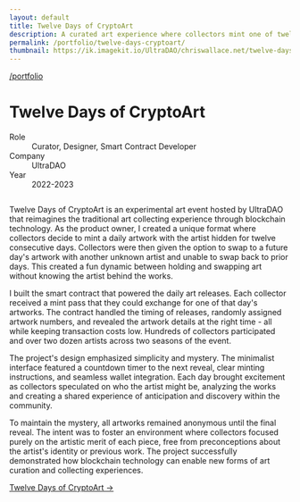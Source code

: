 ```yaml
---
layout: default
title: Twelve Days of CryptoArt
description: A curated art experience where collectors mint one of twelve mystery artworks daily, culminating in an artist reveal on UltraDAO.
permalink: /portfolio/twelve-days-cryptoart/
thumbnail: https://ik.imagekit.io/UltraDAO/chriswallace.net/twelve-days-thumbnail.png
---
```


<div class="portfolio-group-heading">
  <a class="back fade-in-element" href="/portfolio">/portfolio</a>
  <h1 class="fade-in-element mb-3">Twelve Days of CryptoArt</h1>
  <dl class="project-list fade-in-element">
    <div>
      <dt>Role</dt>
      <dd>Curator, Designer, Smart Contract Developer</dd>
    </div>
    <div>
      <dt>Company</dt>
      <dd>UltraDAO</dd>
    </div>
    <div>
      <dt>Year</dt>
      <dd>2022-2023</dd>
    </div>
  </dl>
</div>

<div class="fade-in-element md:ml-[80px] flex flex-col bg-[#CC9644] mb-1.5">
  <picture>
    <source media="(max-width: 480px)" 
            srcset="https://ik.imagekit.io/UltraDAO/chriswallace.net/twelve-days-thumbnail.png?tr=w-800,f-auto">
    <source media="(min-width: 481px)" 
            srcset="https://ik.imagekit.io/UltraDAO/chriswallace.net/twelve-days-banner.png?tr=w-800,f-auto 800w,
                    https://ik.imagekit.io/UltraDAO/chriswallace.net/twelve-days-banner.png?tr=w-1200,f-auto 1200w,
                    https://ik.imagekit.io/UltraDAO/chriswallace.net/twelve-days-banner.png?tr=w-1600,f-auto 1600w,
                    https://ik.imagekit.io/UltraDAO/chriswallace.net/twelve-days-banner.png?tr=w-2500,f-auto 2500w">
    <img src="https://ik.imagekit.io/UltraDAO/chriswallace.net/twelve-days-banner.png?tr=w-2500,f-auto"
         class="max-h-[500px] w-auto mx-auto" 
         alt="" 
         loading="lazy">
  </picture>
</div>

<div class="fade-in-element content-container-wo flex flex-col bg-[#CC9644] mb-1.5">
  <img src="https://ik.imagekit.io/UltraDAO/chriswallace.net/1-twelve-days.png?tr=w-2500,f-auto" srcset="https://ik.imagekit.io/UltraDAO/chriswallace.net/1-twelve-days.png?tr=w-400,f-auto 400w, https://ik.imagekit.io/UltraDAO/chriswallace.net/1-twelve-days.png?tr=w-800,f-auto 800w, https://ik.imagekit.io/UltraDAO/chriswallace.net/1-twelve-days.png?tr=w-1200,f-auto 1200w, https://ik.imagekit.io/UltraDAO/chriswallace.net/1-twelve-days.png?tr=w-1600,f-auto 1600w, https://ik.imagekit.io/UltraDAO/chriswallace.net/1-twelve-days.png?tr=w-2500,f-auto 2500w" sizes="100vw" class="w-full block max-w-[1400px] mx-auto" alt="" loading="lazy">
</div>

<div class="fade-in-element md:ml-[80px] flex flex-col bg-[#CC9644] mb-1.5">
  <img src="https://ik.imagekit.io/UltraDAO/chriswallace.net/2-twelve-days.png?tr=w-2500,f-auto" srcset="https://ik.imagekit.io/UltraDAO/chriswallace.net/2-twelve-days.png?tr=w-400,f-auto 400w, https://ik.imagekit.io/UltraDAO/chriswallace.net/2-twelve-days.png?tr=w-800,f-auto 800w, https://ik.imagekit.io/UltraDAO/chriswallace.net/2-twelve-days.png?tr=w-1200,f-auto 1200w, https://ik.imagekit.io/UltraDAO/chriswallace.net/2-twelve-days.png?tr=w-1600,f-auto 1600w, https://ik.imagekit.io/UltraDAO/chriswallace.net/2-twelve-days.png?tr=w-2500,f-auto 2500w" sizes="100vw" class="w-full block max-w-[1400px] mx-auto" alt="" loading="lazy">
</div>

<div class="fade-in-element md:ml-[80px] flex flex-col bg-[#CC9644] mb-1.5">
  <img src="https://ik.imagekit.io/UltraDAO/chriswallace.net/3-twelve-days.png?tr=w-2500,f-auto" srcset="https://ik.imagekit.io/UltraDAO/chriswallace.net/3-twelve-days.png?tr=w-400,f-auto 400w, https://ik.imagekit.io/UltraDAO/chriswallace.net/3-twelve-days.png?tr=w-800,f-auto 800w, https://ik.imagekit.io/UltraDAO/chriswallace.net/3-twelve-days.png?tr=w-1200,f-auto 1200w, https://ik.imagekit.io/UltraDAO/chriswallace.net/3-twelve-days.png?tr=w-1600,f-auto 1600w, https://ik.imagekit.io/UltraDAO/chriswallace.net/3-twelve-days.png?tr=w-2500,f-auto 2500w" sizes="100vw" class="w-full block max-w-[1400px] mx-auto" alt="" loading="lazy">
</div>

<div class="fade-in-element md:ml-[80px] flex flex-col bg-[#CC9644] mb-1.5">
  <img src="https://ik.imagekit.io/UltraDAO/chriswallace.net/4-twelve-days.png?tr=w-2500,f-auto" srcset="https://ik.imagekit.io/UltraDAO/chriswallace.net/4-twelve-days.png?tr=w-400,f-auto 400w, https://ik.imagekit.io/UltraDAO/chriswallace.net/4-twelve-days.png?tr=w-800,f-auto 800w, https://ik.imagekit.io/UltraDAO/chriswallace.net/4-twelve-days.png?tr=w-1200,f-auto 1200w, https://ik.imagekit.io/UltraDAO/chriswallace.net/4-twelve-days.png?tr=w-1600,f-auto 1600w, https://ik.imagekit.io/UltraDAO/chriswallace.net/4-twelve-days.png?tr=w-2500,f-auto 2500w" sizes="100vw" class="w-full block max-w-[1400px] mx-auto" alt="" loading="lazy">
</div>

<div class="fade-in-element md:ml-[80px] flex flex-col bg-[#CC9644] mb-12">
  <img src="https://ik.imagekit.io/UltraDAO/chriswallace.net/5-twelve-days.png?tr=w-2500,f-auto" srcset="https://ik.imagekit.io/UltraDAO/chriswallace.net/5-twelve-days.png?tr=w-400,f-auto 400w, https://ik.imagekit.io/UltraDAO/chriswallace.net/5-twelve-days.png?tr=w-800,f-auto 800w, https://ik.imagekit.io/UltraDAO/chriswallace.net/5-twelve-days.png?tr=w-1200,f-auto 1200w, https://ik.imagekit.io/UltraDAO/chriswallace.net/5-twelve-days.png?tr=w-1600,f-auto 1600w, https://ik.imagekit.io/UltraDAO/chriswallace.net/5-twelve-days.png?tr=w-2500,f-auto 2500w" sizes="100vw" class="w-full block max-w-[1400px] mx-auto" alt="" loading="lazy">
</div>

<div class="content-container">
  <p class="fade-in-element">Twelve Days of CryptoArt is an experimental art event hosted by UltraDAO that reimagines the traditional art collecting experience through blockchain technology. As the product owner, I created a unique format where collectors decide to mint a daily artwork with the artist hidden for twelve consecutive days. Collectors were then given the option to swap to a future day's artwork with another unknown artist and unable to swap back to prior days. This created a fun dynamic between holding and swapping art without knowing the artist behind the works.</p>

  <p class="fade-in-element">I built the smart contract that powered the daily art releases. Each collector received a mint pass that they could exchange for one of that day's artworks. The contract handled the timing of releases, randomly assigned artwork numbers, and revealed the artwork details at the right time - all while keeping transaction costs low. Hundreds of collectors participated and over two dozen artists across two seasons of the event.</p>

  <p class="fade-in-element">The project's design emphasized simplicity and mystery. The minimalist interface featured a countdown timer to the next reveal, clear minting instructions, and seamless wallet integration. Each day brought excitement as collectors speculated on who the artist might be, analyzing the works and creating a shared experience of anticipation and discovery within the community.</p>

  <p class="fade-in-element">To maintain the mystery, all artworks remained anonymous until the final reveal. The intent was to foster an environment where collectors focused purely on the artistic merit of each piece, free from preconceptions about the artist's identity or previous work. The project successfully demonstrated how blockchain technology can enable new forms of art curation and collecting experiences.</p>

  <p class="fade-in-element">
    <a href="https://twelvedays.ultradao.org" target="_blank">Twelve Days of CryptoArt &rarr;</a>
  </p>
</div>
